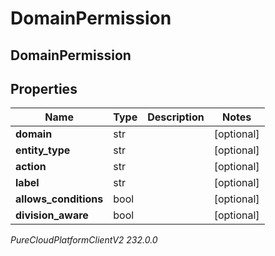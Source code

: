 # DomainPermission

## DomainPermission

## Properties

|Name | Type | Description | Notes|
|------------ | ------------- | ------------- | -------------|
| **domain** | str |  | [optional] |
| **entity_type** | str |  | [optional] |
| **action** | str |  | [optional] |
| **label** | str |  | [optional] |
| **allows_conditions** | bool |  | [optional] |
| **division_aware** | bool |  | [optional] |



_PureCloudPlatformClientV2 232.0.0_
